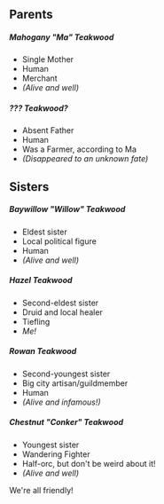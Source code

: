 ## Parents
##### Mahogany "Ma" Teakwood
- Single Mother
- Human
- Merchant
- *(Alive and well)*
##### ??? Teakwood?
- Absent Father
- Human
- Was a Farmer, according to Ma
- *(Disappeared to an unknown fate)*

## Sisters
##### Baywillow "Willow" Teakwood
- Eldest sister
- Local political figure
- Human
- *(Alive and well)*
##### Hazel Teakwood
- Second-eldest sister
- Druid and local healer
- Tiefling
- *Me!*
##### Rowan Teakwood
- Second-youngest sister
- Big city artisan/guildmember
- Human
- *(Alive and infamous!)*
##### Chestnut "Conker" Teakwood
- Youngest sister
- Wandering Fighter
- Half-orc, but don't be weird about it!
- *(Alive and well)*

We're all friendly!